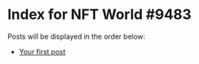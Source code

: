 # Index for NFT World #9483
Posts will be displayed in the order below:

- [Your first post](./001-first.md)

